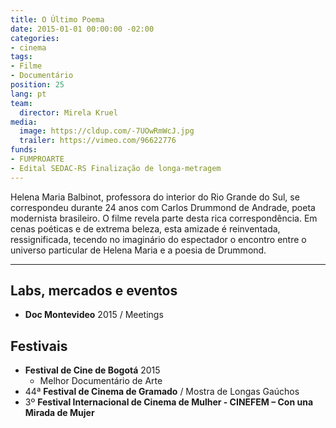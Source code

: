 ```yaml
---
title: O Último Poema
date: 2015-01-01 00:00:00 -02:00
categories:
- cinema
tags:
- Filme
- Documentário
position: 25
lang: pt
team:
  director: Mirela Kruel
media:
  image: https://cldup.com/-7UOwRmWcJ.jpg
  trailer: https://vimeo.com/96622776
funds:
- FUMPROARTE
- Edital SEDAC-RS Finalização de longa-metragem
---
```


Helena Maria Balbinot, professora do interior do Rio Grande do Sul, se correspondeu durante 24 anos com Carlos Drummond de Andrade, poeta modernista brasileiro. O filme revela parte desta rica correspondência. Em cenas poéticas e de extrema beleza, esta amizade é reinventada, ressignificada, tecendo no imaginário do espectador o encontro entre o universo particular de Helena Maria e a poesia de Drummond.

---

## Labs, mercados e eventos
* **Doc Montevideo** 2015 / Meetings

## Festivais
* **Festival de Cine de Bogotá** 2015
  * Melhor Documentário de Arte
* 44ª **Festival de Cinema de Gramado** / Mostra de Longas Gaúchos
* 3º **Festival Internacional de Cinema de Mulher - CINEFEM – Con una Mirada de Mujer**
